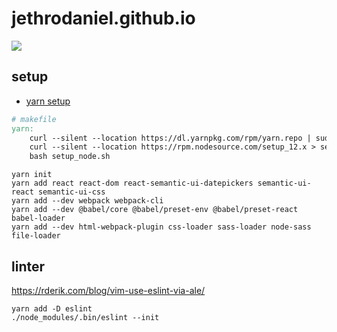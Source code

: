 # jethrodaniel.github.io

![](https://github.com/jethrodaniel/productivity/workflows/build/badge.svg)

## setup

- [yarn setup](https://classic.yarnpkg.com/en/docs/install/#centos-stable)

```makefile
# makefile
yarn:
	curl --silent --location https://dl.yarnpkg.com/rpm/yarn.repo | sudo tee /etc/yum.repos.d/yarn.repo
	curl --silent --location https://rpm.nodesource.com/setup_12.x > setup_node.sh
	bash setup_node.sh
```

```
yarn init
yarn add react react-dom react-semantic-ui-datepickers semantic-ui-react semantic-ui-css
yarn add --dev webpack webpack-cli
yarn add --dev @babel/core @babel/preset-env @babel/preset-react babel-loader
yarn add --dev html-webpack-plugin css-loader sass-loader node-sass file-loader
```

## linter

https://rderik.com/blog/vim-use-eslint-via-ale/

```
yarn add -D eslint
./node_modules/.bin/eslint --init
```
